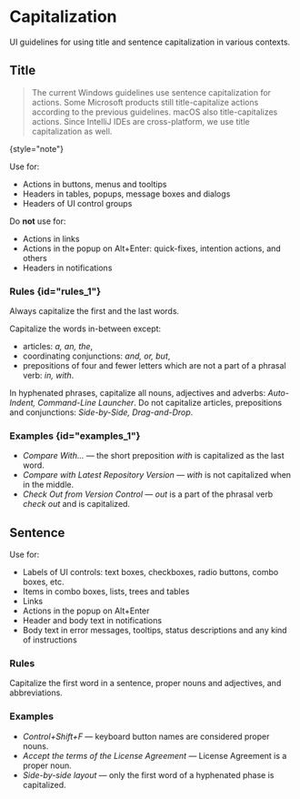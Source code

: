 <!-- Copyright 2000-2024 JetBrains s.r.o. and contributors. Use of this source code is governed by the Apache 2.0 license. -->

# Capitalization

<link-summary>UI guidelines for using title and sentence capitalization in various contexts.</link-summary>

## Title

> The current Windows guidelines use sentence capitalization for actions. Some Microsoft products still title-capitalize actions according to the previous guidelines. macOS also title-capitalizes actions. Since IntelliJ IDEs are cross-platform, we use title capitalization as well.
>
{style="note"}

Use for:

* Actions in buttons, menus and tooltips
* Headers in tables, popups, message boxes and dialogs
* Headers of UI control groups

Do **not** use for:

* Actions in links
* Actions in the popup on <shortcut>Alt+Enter</shortcut>: quick-fixes, intention actions, and others
* Headers in notifications

### Rules {id="rules_1"}

Always capitalize the first and the last words.

Capitalize the words in-between except:

* articles: *a, an, the*,
* coordinating conjunctions: *and, or, but*,
* prepositions of four and fewer letters which are not a part of a phrasal verb: *in, with*.

In hyphenated phrases, capitalize all nouns, adjectives and adverbs: *Auto-Indent, Command-Line Launcher*.
Do not capitalize articles, prepositions and conjunctions: *Side-by-Side, Drag-and-Drop*.

### Examples {id="examples_1"}

- _Compare With…_ — the short preposition *with* is capitalized as the last word.
- _Compare with Latest Repository Version_ — *with* is not capitalized when in the middle.
- _Check Out from Version Control_ — *out* is a part of the phrasal verb *check out* and is capitalized.

## Sentence

Use for:

* Labels of UI controls: text boxes, checkboxes, radio buttons, combo boxes, etc.
* Items in combo boxes, lists, trees and tables
* Links
* Actions in the popup on Alt+Enter
* Header and body text in notifications
* Body text in error messages, tooltips, status descriptions and any kind of instructions

### Rules

Capitalize the first word in a sentence, proper nouns and adjectives, and abbreviations.

### Examples

- _Control+Shift+F_ — keyboard button names are considered proper nouns.
- _Accept the terms of the License Agreement_ — License Agreement is a proper noun.
- _Side-by-side layout_ — only the first word of a hyphenated phase is capitalized.
